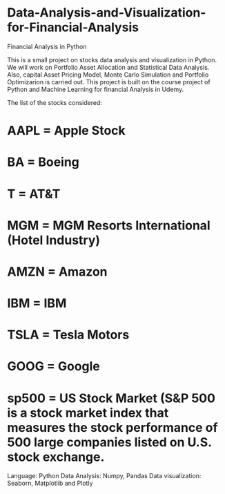 # Data-Analysis-and-Visualization-for-Financial-Analysis
Financial Analysis in Python


This is a small project on stocks data analysis and visualization in Python. We will work on Portfolio Asset Allocation and Statistical Data Analysis. Also, capital Asset Pricing Model, Monte Carlo Simulation and Portfolio Optimizarion is carried out. This project is built on the course project of Python and Machine Learning for financial Analysis in Udemy.

The list of the stocks considered:

# AAPL = Apple Stock 
# BA = Boeing 
# T = AT&T
# MGM = MGM Resorts International (Hotel Industry)
# AMZN = Amazon
# IBM = IBM
# TSLA = Tesla Motors
# GOOG = Google 
# sp500 = US Stock Market (S&P 500 is a stock market index that measures the stock performance of 500 large companies listed on U.S. stock exchange.

Language: Python
Data Analysis: Numpy, Pandas
Data visualization: Seaborn, Matplotlib and Plotly
